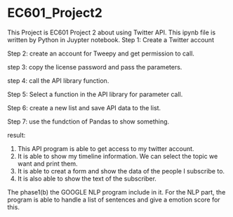 # EC601_Project2
This Project is EC601 Project 2 about using Twitter API.
This ipynb file is written by Python in Juypter notebook. 
Step 1: Create a Twitter account

Step 2: create an account for Tweepy and get permission to call.

step 3: copy the license password and pass the parameters.

step 4: call the API library function.

Step 5: Select a function in the API library for parameter call.

Step 6: create a new list and save API data to the list.

Step 7: use the fundction of Pandas to show something.

result: 
1. This API program is able to get access to my twitter account. 
2. It is able to show my timeline information. We can select the topic we want and print them.
3. It is able to creat a form and show the data of the people I subscribe to.
4. It is also able to show the text of the subscriber.

The phase1(b) the GOOGLE NLP program include in it. For the NLP part, the program is able to handle a list of sentences and give a emotion score for this.
